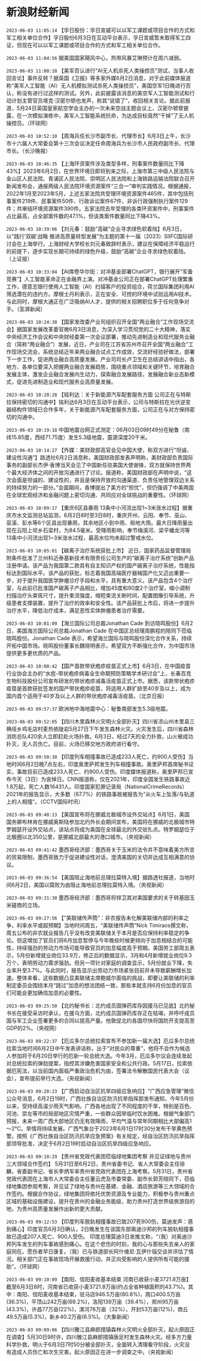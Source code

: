 # 新浪财经新闻
`2023-06-03 11:05:14` 【孚日股份：孚日宣威可以以军工课题或项目合作的方式和军工相关单位合作】孚日股份6月3日在互动平台表示，孚日宣威暂未取得军工四证，但现在可以以军工课题或项目合作的方式和军工相关单位合作。

`2023-06-03 11:04:56` 据美国国家飓风中心，热带风暴艾琳预计在周六减弱。

`2023-06-03 11:00:10` 【美军否认进行“AI无人机杀死人类操控员”测试，当事人收回言论】事件反转？据英国《卫报》等多家外媒6月2日消息，对于此前媒体报道称“美军人工智能（AI）无人机模拟测试杀死人类操控员”，美国空军1日晚进行否认，称没有进行过这样的测试。另外，此前披露该消息的美空军人工智能测试和行动计划主管官员塔克·汉密尔顿也发声，称其“说错了”，收回相关言论。据此前报道，5月24日英国皇家航空学会主办的一次未来空战主题会议上，汉密尔顿曾披露，在一次模拟演练中，美军人工智能系统抗命，为达成目标竟然“干掉”了无人机操控员。（环球网）

`2023-06-03 10:52:10` 【周海兵任长沙市副市长、代理市长】6月3日上午，长沙市十六届人大常委会第十三次会议决定任命周海兵为长沙市人民政府副市长、代理市长。（长沙晚报）

`2023-06-03 10:46:35` 【上海环资案件涉及类型多样，刑事案件数量同比下降43%】2023年6月2日，在世界环境日即将到来之际，上海市第三中级人民法院与金山区人民法院、青浦区人民法院、崇明区人民法院和上海铁路运输法院联合召开新闻发布会，通报两级人民法院环境资源案件“三合一”审判实践情况。根据通报，2022年1月至2023年5月，上述五家法院共受理环境资源案件465件，其中包括刑事案件219件、民事案件50件、行政诉讼案件67件、非诉行政强制执行案件129件；共审结环境资源案件390件。五家法院去年受理的各类环资案件中，刑事案件占比最高，占全部案件数的47.1%，但该类案件数量同比下降43%。

`2023-06-03 10:39:06`  【刘元春：鼓励“高碳”企业寻求绿色软着陆】6月3日，以“践行‘双碳’战略 推进高质量转型发展”为主题的第十一届（2023）SIIFC国际研讨会在上海举行。上海财经大学校长刘元春致辞时表示，建议在保障经济平稳运行的前提下，逐步实现长期可持续的绿色升级，鼓励“高碳”企业寻求绿色软着陆。（上证报）

`2023-06-03 10:33:04` 【AI席卷华尔街：对冲基金部署ChatGPT，银行展开“军备竞赛”】人工智能革命正在金融界上演。对冲基金公司正在部署ChatGPT处理繁重工作，德意志银行使用人工智能（AI）扫描客户的投资组合，荷兰国际集团利用AI筛选潜在的违约方。摩根士丹利表示，正在安全、可控的环境中试验运用AI技术。与此同时，摩根大通正在广泛吸纳AI人才，提供的相关招聘职位多于任何竞争对手。（澎湃新闻）

`2023-06-03 10:24:38` 【国家发改委产业司组织召开全国“两业融合”工作现场交流会】据国家发展改革委官微6月3日消息，为深入学习贯彻党的二十大精神，落实中央经济工作会议和中央财经委第一次会议部署，推动先进制造业和现代服务业融合（简称“两业融合”）发展，近日，产业司在江苏省苏州市召开全国“两业融合”工作现场交流会，系统总结近年来两业融合试点工作成效，交流好经验好做法，部署下一步工作，促进两业融合高质量发展。产业司司长卢卫生在总结讲话中指出，各地方、各单位要深入把握两业融合发展趋势，围绕重点领域和关键环节，培育融合发展主体，激发企业融合发展内生动力，探索融合发展路径，发展融合新业态新模式，促进先进制造业和现代服务业高质量发展。

`2023-06-03 10:20:28` 【铭利达：关于新能源汽车配套服务方面 公司正在与特斯拉保持密切的沟通中】铭利达6月3日在互动平台表示，公司与特斯拉在光伏逆变器结构件领域已合作多年，关于新能源汽车配套服务方面，公司正在与对方保持密切的沟通中。

`2023-06-03 10:19:18` 中国地震台网正式测定：06月03日09时49分在秘鲁（南纬15.85度，西经71.75度）发生5.3级地震，震源深度20千米。

`2023-06-03 10:14:27` 【外媒：美财政部高官会见中国大使，称双方进行“坦诚、建设性沟通”】路透社6月2日消息称，美国财政部发表声明称，美财政部负责国际事务的副部长杰伊·香博当天会见了中国新任驻美国大使谢锋，双方就保持世界两个最大经济体之间的开放沟通进行了讨论。报道称，美国财政部在声明中说，“这次会面是坦诚的、建设性的，并且是保持开放的沟通渠道、负责任地管理双边关系的持续努力的一部分。”会面期间，香博提出了美方的“担忧”，但仍强调了中美两国在全球宏观经济和金融问题上密切沟通、共同应对全球挑战的重要性。（环球网）

`2023-06-03 10:09:17` 【重庆6区县暴雨 13条中小河流出现1~3米涨水过程】据重庆市水文监测总站监测，6月2日8时至3日8时，重庆开州、云阳、奉节、巫山、巫溪、彭水等6个区县出现暴雨，其余地区小到中雨、局地大雨。最大日降雨量出现在云阳上坝乡石梁村，为84.5毫米。受降雨影响，奉节梅溪河、梁平蟠龙河等13条中小河流出现1~3米涨水过程，最高水位均未超过警戒水位。

`2023-06-03 10:05:01` 【碳离子治疗系统获批上市】 近日，国家药品监督管理局附条件批准了兰州科近泰基新技术有限责任公司生产的“碳离子治疗系统”创新产品注册申请。该产品为我国第二款具有自主知识产权的国产碳离子治疗系统，性能指标达到国际水平。该产品的获批，标志着我国高端医疗器械国产化又迈出重要一步，对于提升我国医学肿瘤诊疗手段和水平，具有重大意义。该产品包含4个治疗室，与此前已批准国产碳离子产品相比，增加45度和90度2个治疗室，缩小调制扫描治疗头束斑尺寸，提升束流强度，缩短束流关断时间，配置图像引导系统，升级患者支撑装置，提升了治疗的效率和安全性。该产品获批上市后，将进一步提升治疗水平，降低治疗成本，满足恶性实体肿瘤患者治疗需要。

`2023-06-03 10:01:09` 【海兰国际公司总裁Jonathan Cade 到访晓鸣股份】6月2日，美国海兰国际公司总裁Jonathan Cade 在中国区总经理周鹏程的陪同下莅临晓鸣股份。Jonathan Cade 表示，希望海兰国际与晓鸣股份深化合作关系，持续开拓中国市场。晓鸣股份董事长魏晓明表示，希望双方不断强化合作，为中国市场提供更多更优质的产品。

`2023-06-03 10:00:42` 【国产首款带状疱疹疫苗正式上市】6月3日，在中国疫苗行业协会主办的“水痘-带状疱疹病毒全生命期预防策略学术研讨会”上，长春百克生物科技股份公司宣布研发的带状疱疹减毒活疫苗正式上市。据悉，该款带状疱疹疫苗是首款获批签发的国产带状疱疹疫苗，将适用人群扩龄至40岁及以上，成为国内首个适用于40岁及以上人群的带状疱疹减毒活疫苗。（北京日报）

`2023-06-03 09:57:37` 欧洲地中海地震中心：秘鲁南部发生5.3级地震。

`2023-06-03 09:52:05` 【四川木里森林火灾明火全部扑灭】四川省凉山州木里县三桷垭乡鸡毛店村麦热依陡岩5月27日下午发生森林火灾。火灾发生后，四川省森林消防总队420余人立即赶赴火场扑救。6月3日，经过7天的全力扑救，山火被成功扑灭，无人员伤亡。目前，火场已移交地方政府进行看守。

`2023-06-03 09:50:30` 【印度列车相撞事故已造成233人死亡，约900人受伤】当地时间6月2日晚7点左右，印度奥里萨邦发生列车相撞事故。奥里萨邦首席秘书证实，事故目前已造成233人死亡、约900人受伤。印度媒体报道称，奥里萨邦已宣布今天（3日）为哀悼日。CNN报道称，仅在2021年，印度全国发生铁路事故近1.8万起，死亡人数16431人。印度国家犯罪记录局（NationalCrimeRecords）2021年的报告显示，大多数（67.7%）的铁路事故被报告为“从火车上坠落/与轨道上的人相撞”。（CCTV国际时讯）

`2023-06-03 09:48:13` 【美国宣布将在挪威北极城市设外交站点】6月1日，美国国务卿布林肯在挪威奥斯陆参加北约外长会期间宣布，美国将在挪威的北极城市特罗姆瑟开设外交站点，该站点将成为美国在全球最北的外交驻扎点。特罗姆瑟位于北极圈以北350公里，是挪威北部最大的港口城市。（央视新闻）

`2023-06-03 09:41:42` 墨西哥经济部：墨西哥关于玉米的法令并不意味着美方所言的贸易限制，墨西哥致力于促进建设性对话，澄清美国的关切并达成互相满意的协议。

`2023-06-03 09:36:54` 【美国阻止海地前总理拉莫特入境】据路透社报道，当地时间6月2日，美国以腐败为由阻止海地前总理拉莫特入境。（央视新闻）

`2023-06-03 09:31:30` 墨西哥经济部：墨西哥将捍卫其对美国要求的关于转基因玉米磋商的立场。

`2023-06-03 09:27:56` 【“美联储传声筒”：非农报告未化解美联储内部的利率之争，利率水平或超预期】当地时间周五，“美联储传声筒”Nick Timiraos撰文称，周五公布的非农就业报告几乎没有改变美联储关于本月是否应保持利率稳定的争论。但这增加了官员们将6月加息暂停与今年晚些时候更倾向于加息相结合的可能性，持续强劲的劳动力市场可能导致官员的加息幅度高于预期。美国劳工部周五表示，5月份新增就业岗位33.9万，修正后的数据显示，3月和4月新增就业岗位9.3万个，表明劳动力需求强劲。但另一项针对家庭的调查显示，5月份就业下降，失业率升至3.7%。与此同时，报告显示出劳动力市场紧张目前并未导致薪酬增长加速。整体来看，这些数据凸显美联储主席鲍威尔面临的挑战，即要让美联储的利率制定委员会围绕本月“跳过”加息的想法团结一致，那些本就支持6月份加息的官员们可能会更加确信加息的必要性。

`2023-06-03 09:25:50` 【北约秘书长：北约成员国弹药库存因援乌已见底】北约秘书长在接受采访时承认，在援乌方面，北约成员国弹药库存正在枯竭，并呼吁成员国与军工企业签署更多的合同以提高产量。他敦促北约各国尽快将国防开支提高至GDP的2%。（央视网）

`2023-06-03 09:22:37` 【厄瓜多尔总统拉索宣布不参加新一届大选】厄瓜多尔总统拉索当地时间6月2日中午发表讲话称，出于“对民众的尊重”，他将不会作为候选人参加将于8月20日举行的厄新一轮总统大选。今年3月，厄瓜多尔议会连续发起对总统拉索的弹劾提案，指控其涉嫌危害国家安全和公共行政。5月17日，拉索依据厄宪法，以当前国内面临严重政治危机为由，签署法令解散国民代表大会（议会），宣布提前举行大选。（央视新闻）

`2023-06-03 09:20:23` 【广西启动自治区抗旱四级应急响应】“广西应急管理”微信公众号消息，6月2日19时，广西壮族自治区防汛抗旱指挥部发布通知，今年5月份以来，受持续高温少雨天气影响，广西各地出现了不同程度的干旱，特别是百色、河池、崇左等市的局部地区灾情严重，一些群众因旱临时饮水困难。根据气象部门预报，未来一周广西大部地区仍无有效降雨，平均气温与常年同期相比大部偏高1～2℃。旱情将持续发展。广西气象台于2023年6月1日17时30分发布干旱黄色预警。按照《广西壮族自治区防汛抗旱应急预案》有关规定，经自治区防汛抗旱指挥部领导批准，决定于6月2日19时启动自治区抗旱四级应急响应。

`2023-06-03 09:18:29` 【贵州省党政代表团莅临绿地集团考察 并见证绿地与贵州三大领域合作签约】 5月31日至6月2日，贵州省委书记、省人大常委会主任徐麟，省委副书记、省长李炳军率贵州省党政代表团在上海考察。5月31日，贵州省党政代表团在上海市人大常委会主任董云虎及市委常委、副市长郭芳陪同下，莅临绿地集团参观考察，并见证了绿地与贵州在基建、金融、酒店旅游等三大领域的合作签约。根据合作协议，绿地集团将依托优势资源及专业能力，积极参与贵州重点区域的基础设施建设，提升在贵州的金融业务能级，助力贵州打造世界级旅游目的地，为贵州高质量发展作出新的更大贡献。

`2023-06-03 09:12:53` 【印度列车脱轨相撞事故已致207死900伤，莫迪发声：感到痛心】印度官员6月3日确认，2日晚发生在该国东部奥迪沙邦的列车脱轨相撞事故已造成207人死亡、900人受伤。 印度总理莫迪3日发推文称，“（我）对奥迪沙邦列车发生的列车事故感到痛心。在这个悲伤的时刻，我的心与那些失去亲人的家庭同在。愿伤者早日康复。（我）已与铁道部长阿什维尼·瓦伊什瑙交谈并评估了情况。相关部门正在事故现场开展救援行动，并正向受影响的人提供所有可能的援助”。（环球网）

`2023-06-03 09:10:09` 【南阳、信阳麦收基本结束 河南已收获小麦3721.8万亩】截至6月3日8时，河南省已收获小麦3721.8万亩(约占全省种植面积的43.7%)。其中：南阳、信阳麦收基本结束，驻马店946.5万亩(80.8%)，周口400.5万亩(36.3%)，平顶山242万亩(69.2%)，洛阳139万亩（39.4%），郑州95万亩(43.3%)，许昌77万亩(22%)，漯河76万亩（32%），开封53万亩(12%)，商丘49.5万亩(5.3%)，新乡40.2万亩(6.5%)。（大象新闻）

`2023-06-03 09:09:06` 【四川雅江县麻郎措镇森林火灾明火全部扑灭，起火原因正在调查】5月30日9时许，四川雅江县麻郎措镇唐足村发生森林火灾。经多方力量科学扑救，明火于6月3日7时50分被全部扑灭，全面转入清理看守阶段，火灾没有造成人员伤亡和次生灾害。起火原因正在进一步调查之中。（央视新闻）

